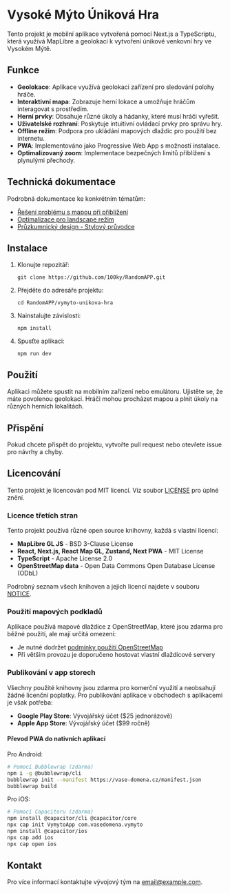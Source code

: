 # Vysoké Mýto Úniková Hra

Tento projekt je mobilní aplikace vytvořená pomocí Next.js a TypeScriptu, která využívá MapLibre a geolokaci k vytvoření únikové venkovní hry ve Vysokém Mýtě.

## Funkce

- **Geolokace**: Aplikace využívá geolokaci zařízení pro sledování polohy hráče.
- **Interaktivní mapa**: Zobrazuje herní lokace a umožňuje hráčům interagovat s prostředím.
- **Herní prvky**: Obsahuje různé úkoly a hádanky, které musí hráči vyřešit.
- **Uživatelské rozhraní**: Poskytuje intuitivní ovládací prvky pro správu hry.
- **Offline režim**: Podpora pro ukládání mapových dlaždic pro použití bez internetu.
- **PWA**: Implementováno jako Progressive Web App s možností instalace.
- **Optimalizovaný zoom**: Implementace bezpečných limitů přiblížení s plynulými přechody.

## Technická dokumentace

Podrobná dokumentace ke konkrétním tématům:

- [Řešení problému s mapou při přiblížení](./src/docs/MAP-ZOOM-SOLUTION.md)
- [Optimalizace pro landscape režim](./src/docs/LANDSCAPE-OPTIMIZATION.md)
- [Průzkumnický design - Stylový průvodce](./src/docs/DESIGN-GUIDE.md)

## Instalace

1. Klonujte repozitář:
   ```
   git clone https://github.com/100ky/RandomAPP.git
   ```
2. Přejděte do adresáře projektu:
   ```
   cd RandomAPP/vymyto-unikova-hra
   ```
3. Nainstalujte závislosti:
   ```
   npm install
   ```
4. Spusťte aplikaci:
   ```
   npm run dev
   ```

## Použití

Aplikaci můžete spustit na mobilním zařízení nebo emulátoru. Ujistěte se, že máte povolenou geolokaci. Hráči mohou procházet mapou a plnit úkoly na různých herních lokalitách.

## Přispění

Pokud chcete přispět do projektu, vytvořte pull request nebo otevřete issue pro návrhy a chyby.

## Licencování

Tento projekt je licencován pod MIT licencí. Viz soubor [LICENSE](LICENSE) pro úplné znění.

### Licence třetích stran

Tento projekt používá různé open source knihovny, každá s vlastní licencí:

- **MapLibre GL JS** - BSD 3-Clause License
- **React, Next.js, React Map GL, Zustand, Next PWA** - MIT License
- **TypeScript** - Apache License 2.0
- **OpenStreetMap data** - Open Data Commons Open Database License (ODbL)

Podrobný seznam všech knihoven a jejich licencí najdete v souboru [NOTICE](NOTICE).

### Použití mapových podkladů

Aplikace používá mapové dlaždice z OpenStreetMap, které jsou zdarma pro běžné použití, ale mají určitá omezení:

- Je nutné dodržet [podmínky použití OpenStreetMap](https://operations.osmfoundation.org/policies/tiles/)
- Při větším provozu je doporučeno hostovat vlastní dlaždicové servery

### Publikování v app storech

Všechny použité knihovny jsou zdarma pro komerční využití a neobsahují žádné licenční poplatky. Pro publikování aplikace v obchodech s aplikacemi je však potřeba:

- **Google Play Store**: Vývojářský účet ($25 jednorázově)
- **Apple App Store**: Vývojářský účet ($99 ročně)

#### Převod PWA do nativních aplikací

Pro Android:

```bash
# Pomocí Bubblewrap (zdarma)
npm i -g @bubblewrap/cli
bubblewrap init --manifest https://vase-domena.cz/manifest.json
bubblewrap build
```

Pro iOS:

```bash
# Pomocí Capacitoru (zdarma)
npm install @capacitor/cli @capacitor/core
npx cap init VymytoApp com.vasedomena.vymyto
npm install @capacitor/ios
npx cap add ios
npx cap open ios
```

## Kontakt

Pro více informací kontaktujte vývojový tým na [email@example.com](mailto:email@example.com).
